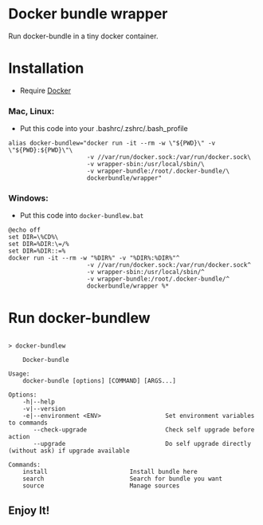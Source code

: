 # Docker bundle wrapper

Run docker-bundle in a tiny docker container.	

# Installation


* Require [Docker](https://docs.docker.com/install/)

###  Mac, Linux:

* Put this code into your .bashrc/.zshrc/.bash_profile
```
alias docker-bundlew="docker run -it --rm -w \"${PWD}\" -v \"${PWD}:${PWD}\"\
                      -v //var/run/docker.sock:/var/run/docker.sock\
                      -v wrapper-sbin:/usr/local/sbin/\
                      -v wrapper-bundle:/root/.docker-bundle/\
                      dockerbundle/wrapper"
```

###  Windows:
* Put this code into `docker-bundlew.bat`
```
@echo off
set DIR=\%CD%\
set DIR=%DIR:\=/%
set DIR=%DIR::=%
docker run -it --rm -w "%DIR%" -v "%DIR%:%DIR%"^
                      -v //var/run/docker.sock:/var/run/docker.sock^
                      -v wrapper-sbin:/usr/local/sbin/^
                      -v wrapper-bundle:/root/.docker-bundle/^
                      dockerbundle/wrapper %*
```

#  Run docker-bundlew
```

> docker-bundlew

    Docker-bundle

Usage:
    docker-bundle [options] [COMMAND] [ARGS...]

Options:
    -h|--help
    -v|--version
    -e|--environment <ENV>                  Set environment variables to commands
       --check-upgrade                      Check self upgrade before action
       --upgrade                            Do self upgrade directly (without ask) if upgrade available

Commands:
    install                       Install bundle here
    search                        Search for bundle you want
    source                        Manage sources
```

## Enjoy It!
